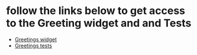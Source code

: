# follow the links below to get access to the Greeting widget and and Tests

* [Greetings widget](./js/index.html)
* [Greetings tests](./test/test.html)